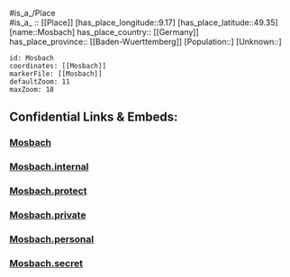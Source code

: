 ﻿---
location: [49.35,9.17] 
mapzoom: [7,12] 
mapmarker: city 
type: City
tags:
- geo/City


SpocWebEntityId: 32605
isDeleted: false
confidential: public

---
#is_a_/Place  
#is_a_ :: [[Place]] 
[has_place_longitude::9.17] 
[has_place_latitude::49.35] 
[name::Mosbach] 
has_place_country:: [[Germany]]  
has_place_province:: [[Baden-Wuerttemberg]] 
[Population::] 
[Unknown::] 


```leaflet
id: Mosbach
coordinates: [[Mosbach]] 
markerFile: [[Mosbach]] 
defaultZoom: 11 
maxZoom: 18
```


## Confidential Links & Embeds: 

### [Mosbach](/_public/Earth/Continent/Europe/Europe~Central/Germany/Germany~West/Baden-Wuerttemberg/counties~BW/Neckar-Odenwald-Kreis/cities~Neckar-Odenw/Mosbach.md) 

### [Mosbach.internal](/_internal/Earth/Continent/Europe/Europe~Central/Germany/Germany~West/Baden-Wuerttemberg/counties~BW/Neckar-Odenwald-Kreis/cities~Neckar-Odenw/Mosbach.internal.md) 

### [Mosbach.protect](/_protect/Earth/Continent/Europe/Europe~Central/Germany/Germany~West/Baden-Wuerttemberg/counties~BW/Neckar-Odenwald-Kreis/cities~Neckar-Odenw/Mosbach.protect.md) 

### [Mosbach.private](/_private/Earth/Continent/Europe/Europe~Central/Germany/Germany~West/Baden-Wuerttemberg/counties~BW/Neckar-Odenwald-Kreis/cities~Neckar-Odenw/Mosbach.private.md) 

### [Mosbach.personal](/_personal/Earth/Continent/Europe/Europe~Central/Germany/Germany~West/Baden-Wuerttemberg/counties~BW/Neckar-Odenwald-Kreis/cities~Neckar-Odenw/Mosbach.personal.md) 

### [Mosbach.secret](/_secret/Earth/Continent/Europe/Europe~Central/Germany/Germany~West/Baden-Wuerttemberg/counties~BW/Neckar-Odenwald-Kreis/cities~Neckar-Odenw/Mosbach.secret.md) 
